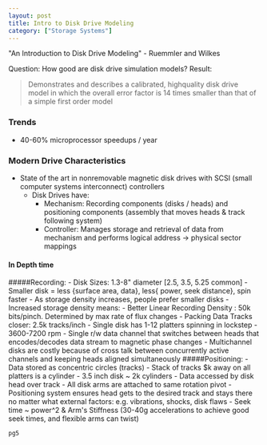 ```yaml
---
layout: post
title: Intro to Disk Drive Modeling
category: ["Storage Systems"]
---
```


"An Introduction to Disk Drive Modeling"  - Ruemmler and Wilkes

Question: How good are disk drive simulation models?
Result: 
> Demonstrates and describes a calibrated, highquality disk drive model in which the overall error factor is 14 times smaller than that of a simple first order model

### Trends
- 40-60% microprocessor speedups / year 

### Modern Drive Characteristics
- State of the art in nonremovable magnetic disk drives with SCSI (small computer systems interconnect) controllers
	- Disk Drives have:
		- Mechanism: Recording components (disks / heads) and positioning components (assembly that moves heads & track following system)
		- Controller: Manages storage and retrieval of data from mechanism and performs logical address -> physical sector mappings
#### In Depth time
#####Recording:
	- Disk Sizes: 1.3-8" diameter [2.5, 3.5, 5.25 common]
	- Smaller disk = less {surface area, data}, less{ power, seek distance}, spin faster
		- As storage density increases, people prefer smaller disks
	- Increased storage density means:
		- Better Linear Recording Density : 50k bits/pinch. Determined by max rate of flux changes
		- Packing Data Tracks closer: 2.5k tracks/inch
	- Single disk has 1-12 platters spinning in lockstep
	- 3600-7200 rpm
	- Single r/w data channel that switches between heads that encodes/decodes data stream to magnetic phase changes
	- Multichannel disks are costly because of cross talk between concurrently active channels and keeping heads aligned simultaneously
#####Positioning:
	- Data stored as concentric circles (tracks)
	- Stack of tracks $k away on all platters is a cylinder
		- 3.5 inch disk ~ 2k cylinders
	- Data accessed by disk head over track
	- All disk arms are attached to same rotation pivot
	- Positioning system ensures head gets to the desired track and stays there no matter what external factors: e.g. vibrations, shocks, disk flaws
	- Seek time ~ power^2 & Arm's Stiffness (30-40g accelerations to achieve good seek times, and flexible arms can twist)
	
	pg5